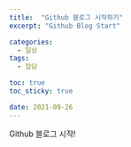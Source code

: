 ```yaml
---
title:  "Github 블로그 시작하기"
excerpt: "Github Blog Start"

categories:
  - 일상
tags:
  - 잡담

toc: true
toc_sticky: true

date: 2021-09-26
---
```


Github 블로그 시작!
